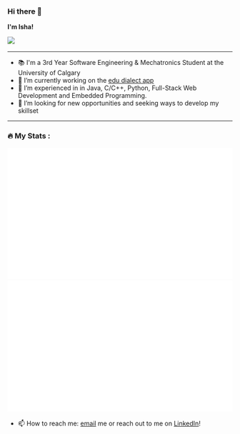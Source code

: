 ### Hi there 👋

<!--
**IshaHaider/IshaHaider** is a ✨ _special_ ✨ repository because its `README.md` (this file) appears on your GitHub profile.

Here are some ideas to get you started:

- 🔭 I’m currently working on ...
- 🌱 I’m currently learning ...
- 👯 I’m looking to collaborate on ...
- 🤔 I’m looking for help with ...
- 💬 Ask me about ...
- 📫 How to reach me: ...
- 😄 Pronouns: ...
- ⚡ Fun fact: ...
-->

**I'm Isha!**
<div id="header">
  <img src="https://media.giphy.com/media/M9gbBd9nbDrOTu1Mqx/giphy.gif" width="100"/>
</div>

** **
- 📚 I'm a 3rd Year Software Engineering & Mechatronics Student at the University of Calgary
- 🔭 I’m currently working on the [edu dialect app](https://github.com/Sabayara82/edu-dialect-app)
- 🌱 I’m experienced in in Java, C/C++, Python, Full-Stack Web Development and Embedded Programming.
- 👯 I’m looking for new opportunities and seeking ways to develop my skillset

---

### :fire: My Stats :
![Overview](https://github.com/IshaHaider/GitHubStats/blob/master/generated/overview.svg#gh-dark-mode-only)
![Langs](https://github.com/IshaHaider/GitHubStats/blob/master/generated/languages.svg#gh-dark-mode-only)

- 📫 How to reach me: [email](mailto:isha.haider213@gmail.com) me or reach out to me on [LinkedIn](https://www.linkedin.com/in/isha-haider-ab3255202/)!

